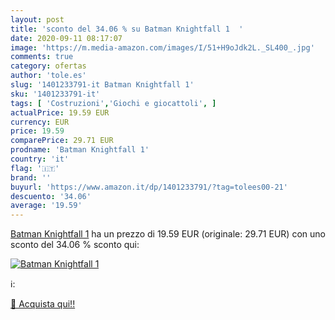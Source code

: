 ```yaml
---
layout: post
title: 'sconto del 34.06 % su Batman Knightfall 1  '
date: 2020-09-11 08:17:07
image: 'https://m.media-amazon.com/images/I/51+H9oJdk2L._SL400_.jpg'
comments: true
category: ofertas
author: 'tole.es'
slug: '1401233791-it Batman Knightfall 1'
sku: '1401233791-it'
tags: [ 'Costruzioni','Giochi e giocattoli', ]
actualPrice: 19.59 EUR
currency: EUR
price: 19.59
comparePrice: 29.71 EUR
prodname: 'Batman Knightfall 1'
country: 'it'
flag: '🇮🇹'
brand: ''
buyurl: 'https://www.amazon.it/dp/1401233791/?tag=tolees00-21'
descuento: '34.06'
average: '19.59'
---
```


[Batman Knightfall 1](https://www.amazon.it/dp/1401233791/?tag=tolees00-21) ha un prezzo di 19.59 EUR (originale: 29.71 EUR) con uno sconto del 34.06 % sconto qui:

[![Batman Knightfall 1](https://m.media-amazon.com/images/I/51+H9oJdk2L._SL400_.jpg)](https://www.amazon.it/dp/1401233791/?tag=tolees00-21)

ℹ️:


[🛒 Acquista qui!!](https://www.amazon.it/dp/1401233791/?tag=tolees00-21)
